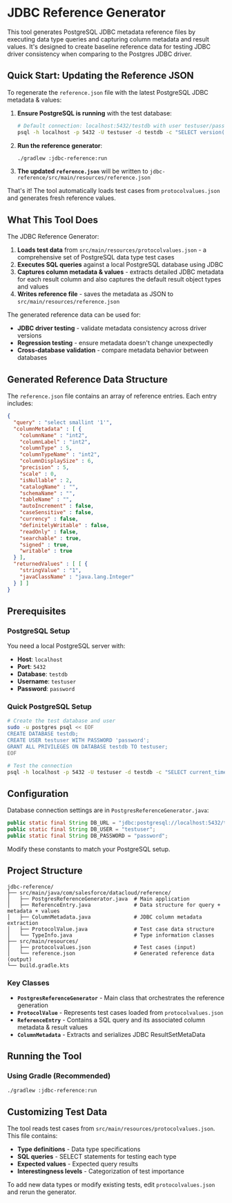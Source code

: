 # JDBC Reference Generator

This tool generates PostgreSQL JDBC metadata reference files by executing data type queries and capturing column metadata and result values. It's designed to create baseline reference data for testing JDBC driver consistency when comparing to the Postgres JDBC driver.

## Quick Start: Updating the Reference JSON

To regenerate the `reference.json` file with the latest PostgreSQL JDBC metadata & values:

1. **Ensure PostgreSQL is running** with the test database:
   ```bash
   # Default connection: localhost:5432/testdb with user testuser/password
   psql -h localhost -p 5432 -U testuser -d testdb -c "SELECT version();"
   ```

2. **Run the reference generator**:
   ```bash
   ./gradlew :jdbc-reference:run
   ```

3. **The updated `reference.json`** will be written to `jdbc-reference/src/main/resources/reference.json`

That's it! The tool automatically loads test cases from `protocolvalues.json` and generates fresh reference values.

## What This Tool Does

The JDBC Reference Generator:

1. **Loads test data** from `src/main/resources/protocolvalues.json` - a comprehensive set of PostgreSQL data type test cases
3. **Executes SQL queries** against a local PostgreSQL database using JDBC
4. **Captures column metadata & values** - extracts detailed JDBC metadata for each result column and also captures the default result object types and values
5. **Writes reference file** - saves the metadata as JSON to `src/main/resources/reference.json`

The generated reference data can be used for:
- **JDBC driver testing** - validate metadata consistency across driver versions
- **Regression testing** - ensure metadata doesn't change unexpectedly
- **Cross-database validation** - compare metadata behavior between databases

## Generated Reference Data Structure

The `reference.json` file contains an array of reference entries. Each entry includes:

```json
{
  "query" : "select smallint '1'",
  "columnMetadata" : [ {
    "columnName" : "int2",
    "columnLabel" : "int2",
    "columnType" : 5,
    "columnTypeName" : "int2",
    "columnDisplaySize" : 6,
    "precision" : 5,
    "scale" : 0,
    "isNullable" : 2,
    "catalogName" : "",
    "schemaName" : "",
    "tableName" : "",
    "autoIncrement" : false,
    "caseSensitive" : false,
    "currency" : false,
    "definitelyWritable" : false,
    "readOnly" : false,
    "searchable" : true,
    "signed" : true,
    "writable" : true
  } ],
  "returnedValues" : [ [ {
    "stringValue" : "1",
    "javaClassName" : "java.lang.Integer"
  } ] ]
}
```

## Prerequisites

### PostgreSQL Setup

You need a local PostgreSQL server with:
- **Host**: `localhost`
- **Port**: `5432`
- **Database**: `testdb`
- **Username**: `testuser`
- **Password**: `password`

### Quick PostgreSQL Setup

```bash
# Create the test database and user
sudo -u postgres psql << EOF
CREATE DATABASE testdb;
CREATE USER testuser WITH PASSWORD 'password';
GRANT ALL PRIVILEGES ON DATABASE testdb TO testuser;
EOF

# Test the connection
psql -h localhost -p 5432 -U testuser -d testdb -c "SELECT current_timestamp;"
```

## Configuration

Database connection settings are in `PostgresReferenceGenerator.java`:

```java
public static final String DB_URL = "jdbc:postgresql://localhost:5432/testdb";
public static final String DB_USER = "testuser";
public static final String DB_PASSWORD = "password";
```

Modify these constants to match your PostgreSQL setup.

## Project Structure

```
jdbc-reference/
├── src/main/java/com/salesforce/datacloud/reference/
│   ├── PostgresReferenceGenerator.java  # Main application
│   ├── ReferenceEntry.java              # Data structure for query + metadata + values
│   ├── ColumnMetadata.java              # JDBC column metadata extraction
│   ├── ProtocolValue.java               # Test case data structure
│   └── TypeInfo.java                    # Type information classes
├── src/main/resources/
│   ├── protocolvalues.json              # Test cases (input)
│   └── reference.json                   # Generated reference data (output)
└── build.gradle.kts
```

### Key Classes

- **`PostgresReferenceGenerator`** - Main class that orchestrates the reference generation
- **`ProtocolValue`** - Represents test cases loaded from `protocolvalues.json`
- **`ReferenceEntry`** - Contains a SQL query and its associated column metadata & result values
- **`ColumnMetadata`** - Extracts and serializes JDBC ResultSetMetaData

## Running the Tool

### Using Gradle (Recommended)
```bash
./gradlew :jdbc-reference:run
```

## Customizing Test Data

The tool reads test cases from `src/main/resources/protocolvalues.json`. This file contains:

- **Type definitions** - Data type specifications
- **SQL queries** - SELECT statements for testing each type
- **Expected values** - Expected query results
- **Interestingness levels** - Categorization of test importance

To add new data types or modify existing tests, edit `protocolvalues.json` and rerun the generator.

